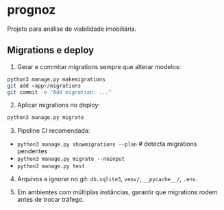 # prognoz

Projeto para análise de viabilidade imobiliária.

## Migrations e deploy

1. Gerar e commitar migrations sempre que alterar modelos:

```bash
python3 manage.py makemigrations
git add <app>/migrations
git commit -m "Add migration: ..."
```

2. Aplicar migrations no deploy:

```bash
python3 manage.py migrate
```

3. Pipeline CI recomendada:

- `python3 manage.py showmigrations --plan`  # detecta migrations pendentes
- `python3 manage.py migrate --noinput`
- `python3 manage.py test`

4. Arquivos a ignorar no git: `db.sqlite3`, `venv/`, `__pycache__/`, `.env`.

5. Em ambientes com múltiplas instâncias, garantir que migrations rodem antes de trocar tráfego.
